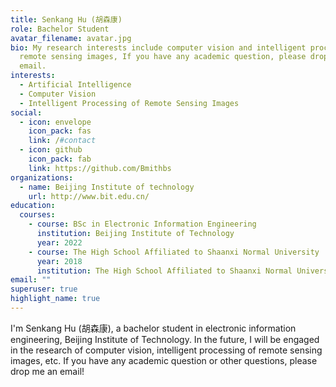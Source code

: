 ```yaml
---
title: Senkang Hu (胡森康)
role: Bachelor Student
avatar_filename: avatar.jpg
bio: My research interests include computer vision and intelligent processing of
  remote sensing images, If you have any academic question, please drop me a
  email.
interests:
  - Artificial Intelligence
  - Computer Vision
  - Intelligent Processing of Remote Sensing Images
social:
  - icon: envelope
    icon_pack: fas
    link: /#contact
  - icon: github
    icon_pack: fab
    link: https://github.com/Bmithbs
organizations:
  - name: Beijing Institute of technology
    url: http://www.bit.edu.cn/
education:
  courses:
    - course: BSc in Electronic Information Engineering
      institution: Beijing Institute of Technology
      year: 2022
    - course: The High School Affiliated to Shaanxi Normal University
      year: 2018
      institution: The High School Affiliated to Shaanxi Normal University
email: ""
superuser: true
highlight_name: true
---
```

I'm Senkang Hu (胡森康), a bachelor student in electronic information engineering, Beijing Institute of Technology. In the future, I will be engaged in the research of computer vision, intelligent processing of remote sensing images, etc. If you have any academic question or other questions, please drop me an email!